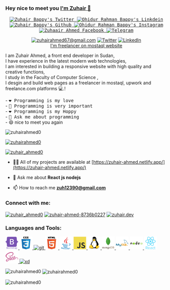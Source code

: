 ### Hey nice to meet you <a href="https://zuhair-ahmed.netlify.app/"> I'm Zuhair 👋</a>
	
<p align="center">
<samp>
	
  <a href="https://twitter.com/Zuhair_Ahmed0">
	<img  alt="Zuhair Bappy's Twitter" width="32px" src="https://cdn.jsdelivr.net/npm/simple-icons@v6/icons/twitter.svg" />
  </a>
  <a href="https://www.linkedin.com/in/zuhair-ahmed-8736b0227/">
	<img  alt="Ohidur Rahman Bappy's Linkdein" width="32px" src="https://cdn.jsdelivr.net/npm/simple-icons@v6/icons/linkedin.svg" />
  </a>
  <a href="https://github.com/ZuhairAhmed0">
	<img  alt="Zuhair Bappy's Github" width="32px" src="https://cdn.jsdelivr.net/npm/simple-icons@v6/icons/github.svg" />
</a>
  <a href="https://wa.me/0997313128">
	 <img  alt="Ohidur Rahman Bappy's Instagram" width="32px" src="https://cdn.jsdelivr.net/npm/simple-icons@v6/icons/whatsapp.svg" />
  </a>
  <a href="https://www.facebook.com/Zuhair.dev">
	<img  alt="Zuhaair Ahmed Facebook" width="32px" src="https://cdn.jsdelivr.net/npm/simple-icons@v6/icons/facebook.svg" />
  </a>
  <a href="https://t.me/ZUH67"> 
	<img width="32px" src="https://cdn.jsdelivr.net/npm/simple-icons@v6/icons/telegram.svg"  alt="Telegram"></img> 
</a>
</samp>
<br>
</p>

<p align="center">
<a href="mailto:zuhairahmed67@gmail.com,..."><img src="http://img.shields.io/badge/zuhairahmed67@gmail.com-_?label=Send%20Mail&style=social&logo=gmail" alt="zuhairahmed67@gmail.com"></a>
<a href="https://twitter.com/ohidurbappy"><img src="https://img.shields.io/twitter/follow/Zuhair_Ahmed0" alt="Twitter"></a>
<a href="https://www.linkedin.com/in/zuhair-ahmed-8736b0227"><img src="https://img.shields.io/badge/-122-_?label=LinkedIn&style=social&logo=linkedin" alt="LinkedIn"></a>
	<br>
	<a href="https://mostaql.com/u/Zuhair_67">
	 I'm freelancer on mostaql website
  </a>
</p>


<p>
	I am Zuhair Ahmed, a front end developer in Sudan, <br> I have experience in the latest modern web technologies, <br> I am interested in building a responsive website with high quality and creative functions, <br>  I study in the Faculty of Computer Science , <br> I desgin and build web pages as a freelancer in mostaql, upwork and freelance.com platforms 💻.!
	
</p>

<p>
	- <samp>❤️ Programming is my love </samp> <br>
	- <samp>👯 Programming is very important </samp> <br>
	- <samp>❤️ Programming is my Hoppy </samp> <br>
	- <samp>💬 Ask me about programming</samp> <br>
	- <span>😄  nice to meet you again</span>
</P>
<p align="left"> <img src="https://komarev.com/ghpvc/?username=zuhairahmed0&label=Profile%20views&color=0e75b6&style=flat" alt="zuhairahmed0" /> </p>

<p align="left"> <a href="https://github.com/ryo-ma/github-profile-trophy"><img src="https://github-profile-trophy.vercel.app/?username=zuhairahmed0" alt="zuhairahmed0" /></a> </p>

<p align="left"> <a href="https://twitter.com/zuhair_ahmed0" target="blank"><img src="https://img.shields.io/twitter/follow/zuhair_ahmed0?logo=twitter&style=for-the-badge" alt="zuhair_ahmed0" /></a> </p>


- 👨‍💻 All of my projects are available at [https://zuhair-ahmed.netlify.app/](https://zuhair-ahmed.netlify.app/)

- 💬 Ask me about **React js nodejs**

- 📫 How to reach me **zuh12390@gmail.com**

<h3 align="left">Connect with me:</h3>
<p align="left">
<a href="https://twitter.com/zuhair_ahmed0" target="blank"><img align="center" src="https://raw.githubusercontent.com/rahuldkjain/github-profile-readme-generator/master/src/images/icons/Social/twitter.svg" alt="zuhair_ahmed0" height="30" width="40" /></a>
<a href="https://linkedin.com/in/zuhair-ahmed-8736b0227" target="blank"><img align="center" src="https://raw.githubusercontent.com/rahuldkjain/github-profile-readme-generator/master/src/images/icons/Social/linked-in-alt.svg" alt="zuhair-ahmed-8736b0227" height="30" width="40" /></a>
<a href="https://fb.com/zuhair.dev" target="blank"><img align="center" src="https://raw.githubusercontent.com/rahuldkjain/github-profile-readme-generator/master/src/images/icons/Social/facebook.svg" alt="zuhair.dev" height="30" width="40" /></a>
</p>

<h3 align="left">Languages and Tools:</h3>
<p align="left"> <a href="https://getbootstrap.com" target="_blank" rel="noreferrer"> <img src="https://raw.githubusercontent.com/devicons/devicon/master/icons/bootstrap/bootstrap-plain-wordmark.svg" alt="bootstrap" width="40" height="40"/> </a> <a href="https://www.w3schools.com/css/" target="_blank" rel="noreferrer"> <img src="https://raw.githubusercontent.com/devicons/devicon/master/icons/css3/css3-original-wordmark.svg" alt="css3" width="40" height="40"/> </a> <a href="https://git-scm.com/" target="_blank" rel="noreferrer"> <img src="https://www.vectorlogo.zone/logos/git-scm/git-scm-icon.svg" alt="git" width="40" height="40"/> </a> <a href="https://www.w3.org/html/" target="_blank" rel="noreferrer"> <img src="https://raw.githubusercontent.com/devicons/devicon/master/icons/html5/html5-original-wordmark.svg" alt="html5" width="40" height="40"/> </a> <a href="https://www.java.com" target="_blank" rel="noreferrer"> <img src="https://raw.githubusercontent.com/devicons/devicon/master/icons/java/java-original.svg" alt="java" width="40" height="40"/> </a> <a href="https://developer.mozilla.org/en-US/docs/Web/JavaScript" target="_blank" rel="noreferrer"> <img src="https://raw.githubusercontent.com/devicons/devicon/master/icons/javascript/javascript-original.svg" alt="javascript" width="40" height="40"/> </a> <a href="https://www.linux.org/" target="_blank" rel="noreferrer"> <img src="https://raw.githubusercontent.com/devicons/devicon/master/icons/linux/linux-original.svg" alt="linux" width="40" height="40"/> </a> <a href="https://www.mongodb.com/" target="_blank" rel="noreferrer"> <img src="https://raw.githubusercontent.com/devicons/devicon/master/icons/mongodb/mongodb-original-wordmark.svg" alt="mongodb" width="40" height="40"/> </a> <a href="https://www.mysql.com/" target="_blank" rel="noreferrer"> <img src="https://raw.githubusercontent.com/devicons/devicon/master/icons/mysql/mysql-original-wordmark.svg" alt="mysql" width="40" height="40"/> </a> <a href="https://nodejs.org" target="_blank" rel="noreferrer"> <img src="https://raw.githubusercontent.com/devicons/devicon/master/icons/nodejs/nodejs-original-wordmark.svg" alt="nodejs" width="40" height="40"/> </a> <a href="https://reactjs.org/" target="_blank" rel="noreferrer"> <img src="https://raw.githubusercontent.com/devicons/devicon/master/icons/react/react-original-wordmark.svg" alt="react" width="40" height="40"/> </a> <a href="https://sass-lang.com" target="_blank" rel="noreferrer"> <img src="https://raw.githubusercontent.com/devicons/devicon/master/icons/sass/sass-original.svg" alt="sass" width="40" height="40"/> </a> <a href="https://www.adobe.com/products/xd.html" target="_blank" rel="noreferrer"> <img src="https://cdn.worldvectorlogo.com/logos/adobe-xd.svg" alt="xd" width="40" height="40"/> </a> </p>

<p><img align="left" src="https://github-readme-stats.vercel.app/api/top-langs?username=zuhairahmed0&show_icons=true&locale=en&layout=compact" alt="zuhairahmed0" /></p>

<p>&nbsp;<img align="center" src="https://github-readme-stats.vercel.app/api?username=zuhairahmed0&show_icons=true&locale=en" alt="zuhairahmed0" /></p>

<p><img align="center" src="https://github-readme-streak-stats.herokuapp.com/?user=zuhairahmed0&" alt="zuhairahmed0" /></p>


	
<!--
**ZuhairAhmed0/ZuhairAhmed0** is a ✨ _special_ ✨ repository because its `README.md` (this file) appears on your GitHub profile.

Here are some ideas to get you started:

- 🔭 I’m currently working on ...
- 🌱 I’m currently learning ...
- 👯 I’m looking to collaborate on ...
- 🤔 I’m looking for help with ...
- 💬 Ask me about ...
- 📫 How to reach me: ...
- 😄 Pronouns: ...
- ⚡ Fun fact: ...
-->
